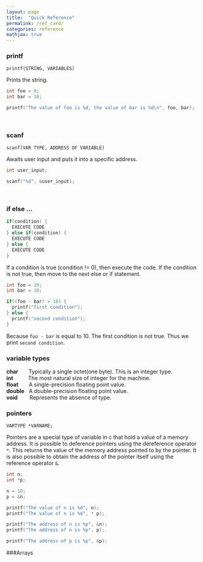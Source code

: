 ```yaml
---
layout: page
title:  "Quick Reference"
permalink: /ref_card/
categories: reference
mathjax: true
---
```


### printf

`printf(STRING, VARIABLES)`

Prints the string.  

```c
int foo = 0;
int bar = 10;

printf("The value of foo is %d, the value of bar is %d\n", foo, bar);
```

<br>

### scanf

`scanf(VAR TYPE, ADDRESS OF VARIABLE)`

Awaits user input and puts it into a specific address.

```c
int user_input;

scanf("%d", &user_input);
```

<br>


### if else ...

```c
if(condition) {
  EXECUTE CODE
} else if(condition) {
  EXECUTE CODE
} else {
  EXECUTE CODE
}
```

If a condition is true (condition != 0), then execute the code.  If the condition is not true, then move to the next else or if statement.  

```c
int foo = 20;
int bar = 10;

if((foo - bar) > 10) {
  printf("first condition");
} else {
  printf("second condition");
}
```

Because `foo - bar` is equal to 10.  The first condition is not true.  Thus we print `second condition`.


### variable types

**char**   &nbsp;&nbsp;&nbsp;&nbsp;&nbsp;&nbsp;Typically a single octet(one byte). This is an integer type. <br>
**int**    &nbsp;&nbsp;&nbsp;&nbsp;&nbsp;&nbsp;&nbsp;&nbsp;&nbsp;The most natural size of integer for the machine. <br>
**float**  &nbsp;&nbsp;&nbsp;&nbsp;&nbsp;&nbsp;A single-precision floating point value. <br>
**double** &nbsp;&nbsp;A double-precision floating point value. <br>
**void**   &nbsp;&nbsp;&nbsp;&nbsp;&nbsp;&nbsp;&nbsp;Represents the absence of type. <br>




### pointers

`VARTYPE *VARNAME;`

Pointers are a special type of variable in c that hold a value of a memory address.  It is possible to deference pointers using the dereference operator `*`.  This returns the value of the memory address pointed to by the pointer.  It is also possible to obtain the address of the pointer itself using the reference operator `&`.

```c
int n;
int *p;

n = 10;
p = &n;

printf("The value of n is %d", n);
printf("The value of n is %d", * p);

printf("The address of n is %p", &n);
printf("The address of n is %p", p);

printf("The address of p is %p", &p);
```

###Arrays
